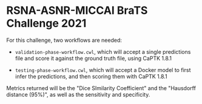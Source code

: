 # RSNA-ASNR-MICCAI BraTS Challenge 2021

For this challenge, two workflows are needed:

- `validation-phase-workflow.cwl`, which will accept a single predictions file and score it against the ground truth file, using CaPTK 1.8.1

- `testing-phase-workflow.cwl`, which will accept a Docker model to first infer the predictions, and then scoring them with CaPTK 1.8.1

Metrics returned will be the "Dice SImilarity Coefficient" and the "Hausdorff distance (95%)", as well as the sensitivity and specificity.